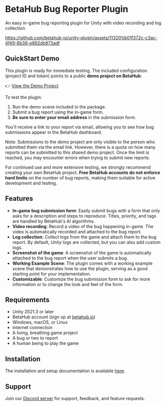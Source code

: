 # BetaHub Bug Reporter Plugin

An easy in-game bug reporting plugin for Unity with video recording and log collection.

https://github.com/betahub-io/unity-plugin/assets/113201/b01f372c-c3ac-4f49-8b38-e892db873adf

## QuickStart Demo

This plugin is ready for immediate testing. The included configuration (project ID and token) points to a public **demo project on BetaHub**:

👉 [View the Demo Project](https://app.betahub.io/projects/pr-5287510306)

To test the plugin:

1. Run the demo scene included in the package.
2. Submit a bug report using the in-game form.
3. **Be sure to enter your email address** in the submission form.

You'll receive a link to your report via email, allowing you to see how bug submissions appear in the BetaHub dashboard.

Note: Submissions to the demo project are only visible to the person who submitted them via the email link. However, there is a quota on how many reports can be submitted to this shared demo project. Once the limit is reached, you may encounter errors when trying to submit new reports.

For continued use and more extensive testing, we strongly recommend creating your own BetaHub project. **Free BetaHub accounts do not enforce hard limits** on the number of bug reports, making them suitable for active development and testing.

## Features

- **In-game bug submission form**: Easily submit bugs with a form that only asks for a description and steps to reproduce. Titles, priority, and tags are handled by BetaHub's AI algorithms.
- **Video recording**: Record a video of the bug happening in-game. The video is automatically recorded and attached to the bug report.
- **Log collection**: Collect logs from the game and attach them to the bug report. By default, Unity logs are collected, but you can also add custom logs.
- **Screenshot of the game**: A screenshot of the game is automatically attached to the bug report when the user submits a bug.
- **Working Example Scene**: The plugin comes with a working example scene that demonstrates how to use the plugin, serving as a good starting point for your implementation.
- **Customizable**: Customize the bug submission form to ask for more information or to change the look and feel of the form.

## Requirements

- Unity 2021.3 or later
- BetaHub account (sign up at [betahub.io](https://www.betahub.io))
- Windows, macOS, or Linux
- Internet connection
- A living, breathing game project
- A bug or two to report
- A human being to play the game

## Installation

The installation and setup documentation is available [here](https://www.betahub.io/docs/integration-guides/).

## Support

Join our [Discord server](https://discord.gg/g2wpRtG) for support, feedback, and feature requests.

